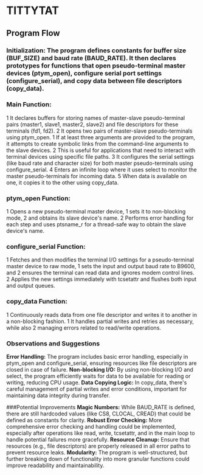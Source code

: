 # TITTYTAT

## Program Flow
### Initialization: The program defines constants for buffer size (BUF_SIZE) and baud rate (BAUD_RATE). It then declares prototypes for functions that open pseudo-terminal master devices (ptym_open), configure serial port settings (configure_serial), and copy data between file descriptors (copy_data).

### Main Function:

1 It declares buffers for storing names of master-slave pseudo-terminal pairs (master1, slave1, master2, slave2) and file descriptors for these terminals (fd1, fd2).
2 It opens two pairs of master-slave pseudo-terminals using ptym_open.
  1 If at least three arguments are provided to the program, it attempts to create symbolic links from the command-line arguments to the slave devices.
  2 This is useful for applications that need to interact with terminal devices using specific file paths.
3 It configures the serial settings (like baud rate and character size) for both master pseudo-terminals using configure_serial.
4 Enters an infinite loop where it uses select to monitor the master pseudo-terminals for incoming data. 
5 When data is available on one, it copies it to the other using copy_data.

### ptym_open Function:

1 Opens a new pseudo-terminal master device,
  1 sets it to non-blocking mode,
  2 and obtains its slave device's name.
2 Performs error handling for each step and uses ptsname_r for a thread-safe way to obtain the slave device's name.

### configure_serial Function:

1 Fetches and then modifies the terminal I/O settings for a pseudo-terminal master device to raw mode, 
  1 sets the input and output baud rate to B9600, and
  2 ensures the terminal can read data and ignores modem control lines.
2 Applies the new settings immediately with tcsetattr and flushes both input and output queues.

### copy_data Function:

1 Continuously reads data from one file descriptor and writes it to another in a non-blocking fashion.
  1 It handles partial writes and retries as necessary, while also 
  2 managing errors related to read/write operations.
  
### Observations and Suggestions
**Error Handling:** The program includes basic error handling, especially in ptym_open and configure_serial, ensuring resources like file descriptors are closed in case of failure.
**Non-blocking I/O:** By using non-blocking I/O and select, the program efficiently waits for data to be available for reading or writing, reducing CPU usage.
**Data Copying Logic:** In copy_data, there's careful management of partial writes and error conditions, important for maintaining data integrity during transfer.

###Potential Improvements
**Magic Numbers:** While BAUD_RATE is defined, there are still hardcoded values (like CS8, CLOCAL, CREAD) that could be defined as constants for clarity.
**Robust Error Checking:** More comprehensive error checking and handling could be implemented, especially after operations like read, write, tcsetattr, and in the main loop to handle potential failures more gracefully.
**Resource Cleanup:** Ensure that resources (e.g., file descriptors) are properly released in all error paths to prevent resource leaks.
**Modularity:** The program is well-structured, but further breaking down of functionality into more granular functions could improve readability and maintainability.

